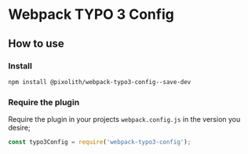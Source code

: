 # Webpack TYPO 3 Config

## How to use

### Install

```bash
npm install @pixolith/webpack-typo3-config--save-dev
```

### Require the plugin

Require the plugin in your projects `webpack.config.js` in the version you desire;

```javascript
const typo3Config = require('webpack-typo3-config');
```
